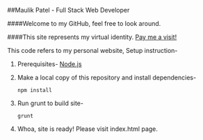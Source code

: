 ##Maulik Patel - Full Stack Web Developer

####Welcome to my GitHub, feel free to look around.

####This site represents my virtual identity. [Pay me a visit!](http://maulik.me)

This code refers to my personal website, Setup instruction-

1.	Prerequisites- [Node.js](https://nodejs.org/en/download/)
2.	Make a local copy of this repository and install dependencies-

	`npm install`

3.	Run grunt to build site-

	`grunt`

4.	Whoa, site is ready! Please visit index.html page.
